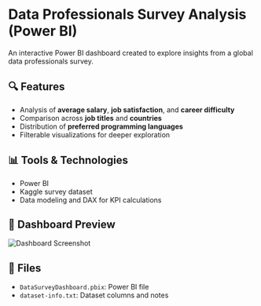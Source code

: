 # Data Professionals Survey Analysis (Power BI)

An interactive Power BI dashboard created to explore insights from a global data professionals survey.

## 🔍 Features
- Analysis of **average salary**, **job satisfaction**, and **career difficulty**
- Comparison across **job titles** and **countries**
- Distribution of **preferred programming languages**
- Filterable visualizations for deeper exploration

## 📊 Tools & Technologies
- Power BI
- Kaggle survey dataset
- Data modeling and DAX for KPI calculations

## 📸 Dashboard Preview

![Dashboard Screenshot](dashboard-preview.png)

## 📁 Files
- `DataSurveyDashboard.pbix`: Power BI file
- `dataset-info.txt`: Dataset columns and notes


